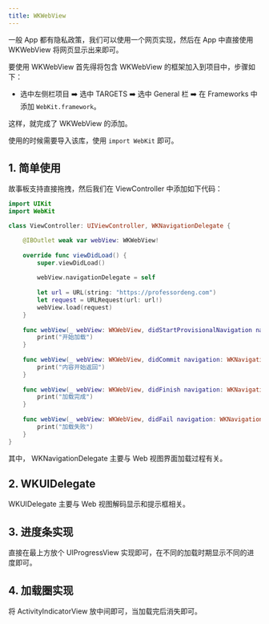 ```yaml
---
title: WKWebView
---
```


一般 App 都有隐私政策，我们可以使用一个网页实现，然后在 App 中直接使用 WKWebView 将网页显示出来即可。

要使用 WKWebView 首先得将包含 WKWebView 的框架加入到项目中，步骤如下：

- 选中左侧栏项目 ➡️ 选中 TARGETS ➡️ 选中 General 栏 ➡️ 在 Frameworks 中添加 `WebKit.framework`。

这样，就完成了 WKWebView 的添加。

使用的时候需要导入该库，使用 `import WebKit` 即可。

## 1. 简单使用

故事板支持直接拖拽，然后我们在 ViewController 中添加如下代码：

```swift
import UIKit
import WebKit

class ViewController: UIViewController, WKNavigationDelegate {

    @IBOutlet weak var webView: WKWebView!
    
    override func viewDidLoad() {
        super.viewDidLoad()
        
        webView.navigationDelegate = self
        
        let url = URL(string: "https://professordeng.com")
        let request = URLRequest(url: url!)
        webView.load(request)
    }
    
    func webView(_ webView: WKWebView, didStartProvisionalNavigation navigation: WKNavigation!) {
        print("开始加载")
    }
    
    func webView(_ webView: WKWebView, didCommit navigation: WKNavigation!) {
        print("内容开始返回")
    }
    
    func webView(_ webView: WKWebView, didFinish navigation: WKNavigation!) {
        print("加载完成")
    }
    
    func webView(_ webView: WKWebView, didFail navigation: WKNavigation!, withError error: Error) {
        print("加载失败")
    }
}
```

其中， WKNavigationDelegate 主要与 Web 视图界面加载过程有关。

## 2. WKUIDelegate

WKUIDelegate 主要与 Web 视图解码显示和提示框相关。

## 3. 进度条实现

直接在最上方放个 UIProgressView 实现即可，在不同的加载时期显示不同的进度即可。

## 4. 加载圈实现

将 ActivityIndicatorView 放中间即可，当加载完后消失即可。

